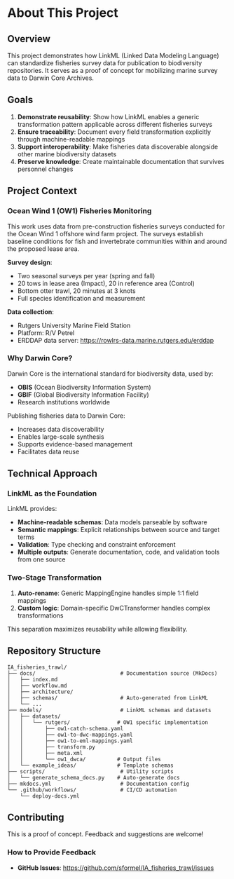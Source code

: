 # About This Project

## Overview

This project demonstrates how LinkML (Linked Data Modeling Language) can standardize fisheries survey data for publication to biodiversity repositories. It serves as a proof of concept for mobilizing marine survey data to Darwin Core Archives.

## Goals

1. **Demonstrate reusability**: Show how LinkML enables a generic transformation pattern applicable across different fisheries surveys
2. **Ensure traceability**: Document every field transformation explicitly through machine-readable mappings
3. **Support interoperability**: Make fisheries data discoverable alongside other marine biodiversity datasets
4. **Preserve knowledge**: Create maintainable documentation that survives personnel changes

## Project Context

### Ocean Wind 1 (OW1) Fisheries Monitoring

This work uses data from pre-construction fisheries surveys conducted for the Ocean Wind 1 offshore wind farm project. The surveys establish baseline conditions for fish and invertebrate communities within and around the proposed lease area.

**Survey design**:

- Two seasonal surveys per year (spring and fall)
- 20 tows in lease area (Impact), 20 in reference area (Control)
- Bottom otter trawl, 20 minutes at 3 knots
- Full species identification and measurement

**Data collection**:

- Rutgers University Marine Field Station
- Platform: R/V Petrel
- ERDDAP data server: https://rowlrs-data.marine.rutgers.edu/erddap

### Why Darwin Core?

Darwin Core is the international standard for biodiversity data, used by:

- **OBIS** (Ocean Biodiversity Information System)
- **GBIF** (Global Biodiversity Information Facility)
- Research institutions worldwide

Publishing fisheries data to Darwin Core:

- Increases data discoverability
- Enables large-scale synthesis
- Supports evidence-based management
- Facilitates data reuse

## Technical Approach

### LinkML as the Foundation

LinkML provides:

- **Machine-readable schemas**: Data models parseable by software
- **Semantic mappings**: Explicit relationships between source and target terms
- **Validation**: Type checking and constraint enforcement
- **Multiple outputs**: Generate documentation, code, and validation tools from one source

### Two-Stage Transformation

1. **Auto-rename**: Generic MappingEngine handles simple 1:1 field mappings
2. **Custom logic**: Domain-specific DwCTransformer handles complex transformations

This separation maximizes reusability while allowing flexibility.

## Repository Structure

```
IA_fisheries_trawl/
├── docs/                           # Documentation source (MkDocs)
│   ├── index.md
│   ├── workflow.md
│   ├── architecture/
│   ├── schemas/                    # Auto-generated from LinkML
│   └── ...
├── models/                         # LinkML schemas and datasets
│   ├── datasets/
│   │   └── rutgers/               # OW1 specific implementation
│   │       ├── ow1-catch-schema.yaml
│   │       ├── ow1-to-dwc-mappings.yaml
│   │       ├── ow1-to-eml-mappings.yaml
│   │       ├── transform.py
│   │       ├── meta.xml
│   │       └── ow1_dwca/          # Output files
│   └── example_ideas/             # Template schemas
├── scripts/                        # Utility scripts
│   └── generate_schema_docs.py    # Auto-generate docs
├── mkdocs.yml                      # Documentation config
└── .github/workflows/              # CI/CD automation
    └── deploy-docs.yml
```

## Contributing

This is a proof of concept. Feedback and suggestions are welcome!

### How to Provide Feedback

- **GitHub Issues**: https://github.com/sformel/IA_fisheries_trawl/issues